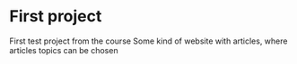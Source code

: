 # First project
First test project from the course
Some kind of website with articles, where articles topics can be chosen